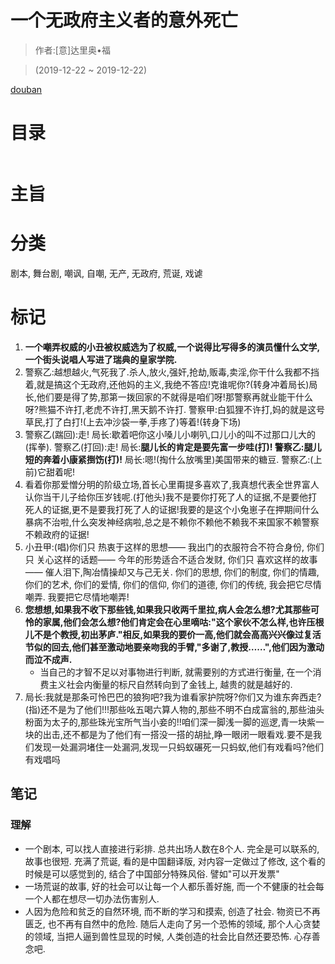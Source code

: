 # 一个无政府主义者的意外死亡

> 作者:[意]达里奥•福

> (2019-12-22 ~ 2019-12-22)

[douban](https://book.douban.com/subject/26649304/)

# 目录
```
```

# 主旨

# 分类
剧本, 舞台剧, 嘲讽, 自嘲, 无产, 无政府, 荒诞, 戏谑

# 标记
1. **一个嘲弄权威的小丑被权威选为了权威,一个说得比写得多的演员懂什么文学,一个街头说唱人写进了瑞典的皇家学院.**
2. 警察乙:越想越火,气死我了.杀人,放火,强奸,抢劫,贩毒,卖淫,你干什么我都不挡着,就是搞这个无政府,还他妈的主义,我绝不答应!克谁呢你?(转身冲着局长)局长,他们要是得了势,那第一拨回家的不就得是咱们呀!那警察再就业能干什么呀?熊猫不许打,老虎不许打,黑天鹅不许打.   警察甲:白狐狸不许打,妈的就是这号草民,打了白打!(上去冲沙袋一拳,手疼了)等着!(转身下场)
3. 警察乙(踹回):走!   局长:歇着吧你这小嗓儿小喇叭,口儿小的叫不过那口儿大的(挥拳).   警察乙(打回):走!   局长:**腿儿长的肯定是要先富一步哇(打)!   警察乙:腿儿短的奔着小康紧捯饬(打)!**  局长:嗯!(掏什么放嘴里)美国带来的糖豆.   警察乙:(上前)它甜着呢!
4. 看着你那爱憎分明的阶级立场,首长心里甭提多喜欢了,我真想代表全世界富人认你当干儿子给你压岁钱呢.(打他头)我不是要你打死了人的证据,不是要他打死人的证据,更不是要我打死了人的证据!我要的是这个小兔崽子在押期间什么暴病不治啦,什么突发神经病啦,总之是不赖你不赖他不赖我不来国家不赖警察不赖政府的证据!
5. 小丑甲:(唱)你们只   热衷于这样的思想——   我出门的衣服符合不符合身份,   你们只   关心这样的话题——   今年的形势适合不适合发财,   你们只   喜欢这样的故事——   催人泪下,陶冶情操却又与己无关.   你们的思想,   你们的制度,   你们的情趣,   你们的艺术,   你们的爱情,   你们的信仰,   你们的道德,   你们的传统,   我会把它尽情嘲弄.   我要把它尽情地嘲弄!
6. **您想想,如果我不收下那些钱,如果我只收两千里拉,病人会怎么想?尤其那些可怜的家属,他们会怎么想?他们肯定会在心里嘀咕:"这个家伙不怎么样,也许压根儿不是个教授,初出茅庐."相反,如果我的要价一高,他们就会高高兴兴像过复活节似的回去,他们甚至激动地要亲吻我的手臂,"多谢了,教授……",他们因为激动而泣不成声.**
    * 当自己的才智不足以对事物进行判断, 就需要别的方式进行衡量, 在一个消费主义社会内衡量的标尺自然转向到了金钱上, 越贵的就是越好的.
7. 局长:我就是那条可怜巴巴的狼狗吧?我为谁看家护院呀?你们又为谁东奔西走?(指)还不是为了他们!!!那些吆五喝六算人物的,那些不明不白成富翁的,那些油头粉面为太子的,那些珠光宝所气当小妾的!!咱们深一脚浅一脚的巡逻,青一块紫一块的出击,还不都是为了他们有一搭没一搭的胡扯,睁一眼闭一眼看戏.要不是我们发现一处漏洞堵住一处漏洞,发现一只蚂蚁碾死一只蚂蚁,他们有戏看吗?他们有戏唱吗

## 笔记

### 理解
* 一个剧本, 可以找人直接进行彩排. 总共出场人数在8个人. 完全是可以联系的, 故事也很短. 充满了荒诞, 看的是中国翻译版, 对内容一定做过了修改, 这个看的时候是可以感觉到的, 结合了中国部分特殊风俗. 譬如"可以开发票"
* 一场荒诞的故事, 好的社会可以让每一个人都乐善好施, 而一个不健康的社会每一个人都在想尽一切办法伤害别人.
* 人因为危险和贫乏的自然环境, 而不断的学习和摸索, 创造了社会. 物资已不再匮乏, 也不再有自然中的危险. 随后人走向了另一个恐怖的领域, 那个人心贪婪的领域, 当把人逼到兽性显现的时候, 人类创造的社会比自然还要恐怖. 心存善念吧.
